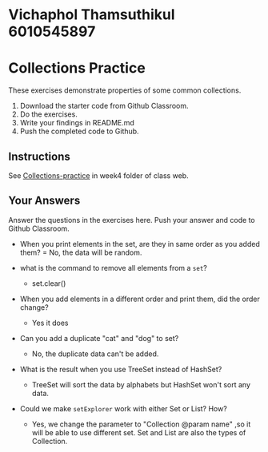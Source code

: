 # Vichaphol Thamsuthikul 6010545897

# Collections Practice

These exercises demonstrate properties of some common collections.

1. Download the starter code from Github Classroom.
2. Do the exercises.
3. Write your findings in README.md
4. Push the completed code to Github.

## Instructions

See [Collections-practice](https://skeoop.github.io/week4/Collections-practice) in week4 folder of class web.

## Your Answers

Answer the questions in the exercises here. Push your answer and code to Github Classroom.

* When you print elements in the set, are they in same order as you added them?
	= No, the data will be random.
	
* what is the command to remove all elements from a `set`?
	- set.clear()
	
* When you add elements in a different order and print them, did the order change?
	- Yes it does
	
* Can you add a duplicate "cat" and "dog" to set?
	- No, the duplicate data can't be added.
	
* What is the result when you use TreeSet instead of HashSet?
	- TreeSet will sort the data by alphabets but HashSet won't sort any data.
	
* Could we make `setExplorer` work with either Set or List?  How?
	- Yes, we change the parameter to "Collection<String> @param name" ,so it will be able to use different set. Set and List are also the types of Collection.